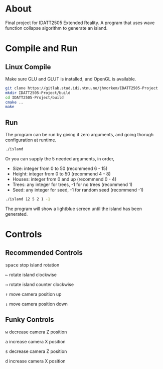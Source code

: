 # About

Final project for IDATT2505 Extended Reality.
A program that uses wave function collapse algorithm to generate an island.

# Compile and Run

## Linux Compile

Make sure GLU and GLUT is installed, and OpenGL is available.

```sh
git clone https://gitlab.stud.idi.ntnu.no/jhmorkem/IDATT2505-Project
mkdir IDATT2505-Project/build
cd IDATT2505-Project/build
cmake ..
make
```

## Run

The program can be run by giving it zero arguments, and going thorugh configuration at runtime.

```sh
./island
```

Or you can supply the 5 needed arguments, in order,

- Size:     integer from 0 to 50 (recommend 6 - 15)
- Height:   integer from 0 to 50 (recommend 4 - 8)
- Houses:   integer from 0 and up (recommend 0 - 4)
- Trees:    any integer for trees, -1 for no trees (recommend 1)
- Seed:     any integer for seed, -1 for random seed (recommend -1)

```sh
./island 12 5 2 1 -1
```
The program will show a lightblue screen until the island has been generated.

# Controls

## Recommended Controls

<kbd>space</kbd> stop island rotation

<kbd>←</kbd> rotate island clockwise 

<kbd>→</kbd> rotate island counter clockwise

<kbd>↑</kbd> move camera position up

<kbd>↓</kbd> move camera position down

## Funky Controls

<kbd>w</kbd> decrease camera Z position

<kbd>a</kbd> increase camera X position 

<kbd>s</kbd> decrease camera Z position 

<kbd>d</kbd> increase camera X position 



